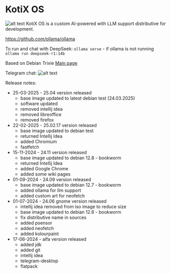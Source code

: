 # KotiX OS

![alt text](kotix.png)
KotiX OS is a custom AI-powered with LLM support distributive for development.

https://github.com/ollama/ollama

To run and chat with DeepSeek:
`ollama serve` - if ollama is not running
`ollama run deepseek-r1:14b`

Based on Debian Trixie
[Main page](https://nolfgk.github.io/KotiX-OS/)

Telegram chat:
![alt text](kotix_tg.jpg)

Release notes:
- 25-03-2025 - 25.04 version released
  - base image updated to latest debian test (24.03.2025)
  - software updated
  - removed intellij idea
  - removed libreoffice
  - removed firefox
- 22-02-2025 - 25.02.17 version released
  - base image updated to debian test
  - returned Intellij Idea
  - added Chromium
  - fastfetch
- 15-11-2024 - 24.11 version released
    - base image updated to debian 12.8 - bookworm
    - returned Intellij Idea
    - added Google Chrome
    - added some wiki pages
- 01-09-2024 - 24.09 version released
    - base image updated to debian 12.7 - bookworm
    - added ollama for llm support
    - added custom art for neofetch
- 01-07-2024 - 24.06 gnome version released
    - intellij idea removed from iso image to reduce size
    - base image updated to debian 12.6 - bookworm
    - fix distributive name in sources
    - added psensor
    - added neofetch
    - added kolourpaint
- 17-06-2024 - alfa version released
    - added jdk
    - added git
    - intellij idea
    - telegram-desktop
    - flatpack
